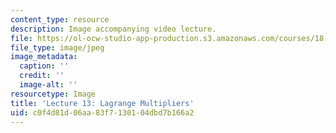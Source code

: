 ```yaml
---
content_type: resource
description: Image accompanying video lecture.
file: https://ol-ocw-studio-app-production.s3.amazonaws.com/courses/18-02-multivariable-calculus-fall-2007/c0f4d81d06aa83f7130104dbd7b166a2_13.jpg
file_type: image/jpeg
image_metadata:
  caption: ''
  credit: ''
  image-alt: ''
resourcetype: Image
title: 'Lecture 13: Lagrange Multipliers'
uid: c0f4d81d-06aa-83f7-1301-04dbd7b166a2
---
```


